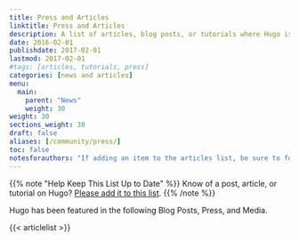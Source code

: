 ```yaml
---
title: Press and Articles
linktitle: Press and Articles
description: A list of articles, blog posts, or tutorials where Hugo is featured.
date: 2016-02-01
publishdate: 2017-02-01
lastmod: 2017-02-01
#tags: [articles, tutorials, press]
categories: [news and articles]
menu:
  main:
    parent: "News"
    weight: 30
weight: 30
sections_weight: 30
draft: false
aliases: [/community/press/]
toc: false
notesforauthors: "If adding an item to the articles list, be sure to follow the format of '| [Linked Title]() | Author Name | YYYY-MM-DD |'."
---
```


{{% note "Help Keep This List Up to Date" %}}
Know of a post, article, or tutorial on Hugo? [Please add it to this list](https://github.com/circleci/ccidemo/edit/master/docs/content/news/press-and-articles.md).
{{% /note %}}

Hugo has been featured in the following Blog Posts, Press, and Media.

{{< articlelist >}}

